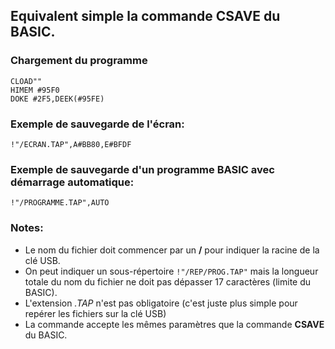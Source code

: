 ## Equivalent simple la commande CSAVE du BASIC.

### Chargement du programme
```
CLOAD""
HIMEM #95F0
DOKE #2F5,DEEK(#95FE)
```

### Exemple de sauvegarde de l'écran:
```
!"/ECRAN.TAP",A#BB80,E#BFDF
```

### Exemple de sauvegarde d'un programme BASIC avec démarrage automatique:
```
!"/PROGRAMME.TAP",AUTO
```

### Notes:
- Le nom du fichier doit commencer par un **/** pour indiquer la racine de la clé USB.
- On peut indiquer un sous-répertoire `!"/REP/PROG.TAP"` mais la longueur totale du nom du fichier ne doit pas
dépasser 17 caractères (limite du BASIC).
- L'extension *.TAP* n'est pas obligatoire (c'est juste plus simple pour repérer les fichiers sur la clé USB)
- La commande accepte les mêmes paramètres que la commande **CSAVE** du BASIC.

